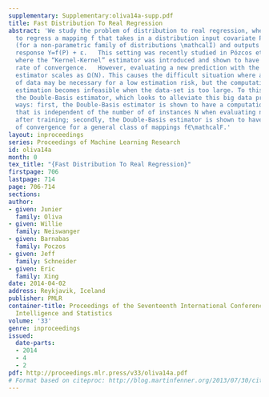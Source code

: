 ```yaml
---
supplementary: Supplementary:oliva14a-supp.pdf
title: Fast Distribution To Real Regression
abstract: 'We study the problem of distribution to real regression, where one aims
  to regress a mapping f that takes in a distribution input covariate P∈\mathcalI
  (for a non-parametric family of distributions \mathcalI) and outputs a real-valued
  response Y=f(P) + ε.   This setting was recently studied in Pózcos et al. (2013),
  where the “Kernel-Kernel” estimator was introduced and shown to have a polynomial
  rate of convergence.   However, evaluating a new prediction with the Kernel-Kernel
  estimator scales as Ω(N). This causes the difficult situation where a large amount
  of data may be necessary for a low estimation risk, but the computation cost of
  estimation becomes infeasible when the data-set is too large. To this end, we propose
  the Double-Basis estimator, which looks to alleviate this big data problem in two
  ways: first, the Double-Basis estimator is shown to have a computation complexity
  that is independent of the number of of instances N when evaluating new predictions
  after training; secondly, the Double-Basis estimator is shown to have a fast rate
  of convergence for a general class of mappings f∈\mathcalF.'
layout: inproceedings
series: Proceedings of Machine Learning Research
id: oliva14a
month: 0
tex_title: "{Fast Distribution To Real Regression}"
firstpage: 706
lastpage: 714
page: 706-714
sections: 
author:
- given: Junier
  family: Oliva
- given: Willie
  family: Neiswanger
- given: Barnabas
  family: Poczos
- given: Jeff
  family: Schneider
- given: Eric
  family: Xing
date: 2014-04-02
address: Reykjavik, Iceland
publisher: PMLR
container-title: Proceedings of the Seventeenth International Conference on Artificial
  Intelligence and Statistics
volume: '33'
genre: inproceedings
issued:
  date-parts:
  - 2014
  - 4
  - 2
pdf: http://proceedings.mlr.press/v33/oliva14a.pdf
# Format based on citeproc: http://blog.martinfenner.org/2013/07/30/citeproc-yaml-for-bibliographies/
---
```

